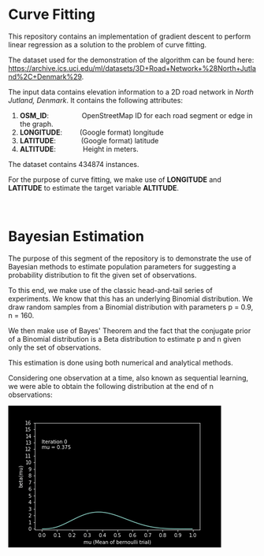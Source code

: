 # Curve Fitting
This repository contains an implementation of gradient descent to perform linear regression as a solution to the problem of curve fitting. 

The dataset used for the demonstration of the algorithm can be found here:
https://archive.ics.uci.edu/ml/datasets/3D+Road+Network+%28North+Jutland%2C+Denmark%29.

The input data contains elevation information to a 2D road network in *North Jutland, Denmark*. It
contains the following attributes:
1. **OSM_ID**:&nbsp;&nbsp;&nbsp;&nbsp;&nbsp;&nbsp;&nbsp;&nbsp;&nbsp;&nbsp;&nbsp;&nbsp;&nbsp;&nbsp;&nbsp;&nbsp;&nbsp;OpenStreetMap ID for each road segment or edge in the graph.
2. **LONGITUDE**:&nbsp;&nbsp;&nbsp;&nbsp;&nbsp;&nbsp;&nbsp;&nbsp;&nbsp;(Google format) longitude
3. **LATITUDE**:&nbsp;&nbsp;&nbsp;&nbsp;&nbsp;&nbsp;&nbsp;&nbsp;&nbsp;&nbsp;&nbsp;&nbsp;&nbsp;(Google format) latitude
4. **ALTITUDE**:&nbsp;&nbsp;&nbsp;&nbsp;&nbsp;&nbsp;&nbsp;&nbsp;&nbsp;&nbsp;&nbsp;&nbsp;&nbsp;&nbsp;Height in meters.

The dataset contains 434874 instances.

For the purpose of curve fitting, we make use of **LONGITUDE** and **LATITUDE** to estimate the target variable **ALTITUDE**.
<br><br><br>

# Bayesian Estimation
The purpose of this segment of the repository is to demonstrate the use of Bayesian methods to estimate population parameters for suggesting a probability distribution to fit the given set of observations.

To this end, we make use of the classic head-and-tail series of experiments. We know that this has an underlying Binomial distribution. We draw random samples from a Binomial distribution with parameters p = 0.9, n = 160.

We then make use of Bayes' Theorem and the fact that the conjugate prior of a Binomial distribution is a Beta distribution to estimate p and n given only the set of observations.

This estimation is done using both numerical and analytical methods.

Considering one observation at a time, also known as sequential learning, we were able to obtain the following distribution at the end of  n observations:

![Sequential Learning GIF](https://github.com/nihal-j/curve-fitting/blob/master/images/animation.gif "Sequential Learning Using Bayesian Methods")